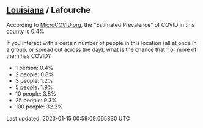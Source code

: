 
## [Louisiana](/united-states/louisiana) / Lafourche

According to [MicroCOVID.org](http://microcovid.org),
the "Estimated Prevalence" of COVID in this county is 0.4%

If you interact with a certain number of people in this location
(all at once in a group, or spread out across the day), what is the chance that
1 or more of them has COVID?

- 1 person: 0.4%
- 2 people: 0.8%
- 3 people: 1.2%
- 5 people: 1.9%
- 10 people: 3.8%
- 25 people: 9.3%
- 100 people: 32.2%

Last updated: 2023-01-15 00:59:09.065830 UTC
